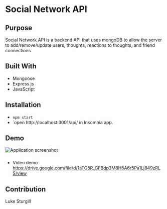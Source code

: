 # Social Network API

## Purpose
Social Network API is a backend API that uses mongoDB to allow the server to add/remove/update users, thoughts, reactions to thoughts, and friend connections.

## Built With
* Mongoose
* Express.js
* JavaScript

## Installation 
* `npm start`
* `open http://localhost:3001/api/ in Insomnia app.

## Demo
![Application screenshot](https://github.com/Lukesturgill/social-network-api/blob/main/assets/insomniascreen.png.png?raw=true)

###
* Video demo
https://drive.google.com/file/d/1aTG5R_GFBdp3M8H5A6r5Pa1Lj849zRLS/view


## Contribution
Luke Sturgill